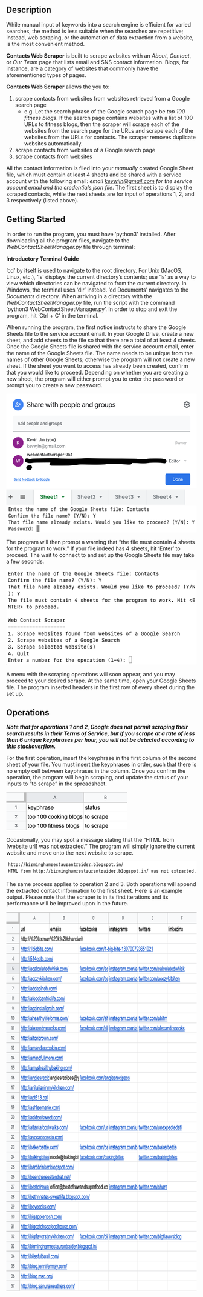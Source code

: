 ## Description

While manual input of keywords into a search engine is efficient for varied searches, the method is less suitable when the searches are repetitive; instead, web scraping, or the automation of data extraction from a website, is the most convenient method.

**Contacts Web Scraper** is built to scrape websites with an *About*, *Contact*, or *Our Team* page that lists email and SNS contact information. Blogs, for instance, are a category of websites that commonly have the aforementioned types of pages.

**Contacts Web Scraper** allows the you to:
1. scrape contacts from websites from websites retrieved from a Google search page
    - e.g. Let the search phrase of the Google search page be *top 100 fitness blogs*. If the search page contains websites with a list of 100 URLs to fitness blogs, then the scraper will scrape each of the websites from the search page for the URLs and scrape each of the websites from the URLs for contacts. The scraper removes duplicate websites automatically.
2. scrape contacts from websites of a Google search page
3. scrape contacts from websites

All the contact information is filed into your *manually* created Google Sheet file, which must contain at least 4 sheets and be shared with a service account with the following email: *email kevwjin@gmail.com for the service account email and the credentials.json file*. The first sheet is to display the scraped contacts, while the next sheets are for input of operations 1, 2, and 3 respectively (listed above).

## Getting Started

In order to run the program, you must have ‘python3’ installed. After downloading all the program files, navigate to the *WebContactSheetManager.py* file through terminal:

**Introductory Terminal Guide**

‘cd’ by itself is used to navigate to the root directory. For Unix (MacOS, Linux, etc.), ‘ls’ displays the current directory’s contents; use ‘ls’ as a way to view which directories can be navigated to from the current directory. In Windows, the terminal uses ‘dir’ instead. ‘cd Documents’ navigates to the *Documents* directory. When arriving in a directory with the *WebContactSheetManager.py* file, run the script with the command ‘python3 WebContactSheetManager.py’. In order to stop and exit the program, hit ‘Ctrl + C’ in the terminal.

When running the program, the first notice instructs to share the Google Sheets file to the service account email. In your Google Drive, create a new sheet, and add sheets to the file so that there are a total of at least 4 sheets. Once the Google Sheets file is shared with the service account email, enter the name of the Google Sheets file. The name needs to be unique from the names of other Google Sheets; otherwise the program will not create a new sheet. If the sheet you want to access has already been created, confirm that you would like to proceed. Depending on whether you are creating a new sheet, the program will either prompt you to enter the password or prompt you to create a new password.

<img src="README_images/ShareFile.png" height=250>
<img src="README_images/FourSheets.png" height=40>
<img src="README_images/AccountInput.png" height=70>

The program will then prompt a warning that “the file must contain 4 sheets for the program to work.” If your file indeed has 4 sheets, hit ‘Enter’ to proceed. The wait to connect to and set up the Google Sheets file may take a few seconds.

<img src="README_images/ProceedToMenu.png" height=250>

A menu with the scraping operations will soon appear, and you may proceed to your desired scrape. At the same time, open your Google Sheets file. The program inserted headers in the first row of every sheet during the set up.

## Operations

***Note that for operations 1 and 2, Google does not permit scraping their search results in their Terms of Service, but if you scrape at a rate of less than 6 unique keyphrases per hour, you will not be detected according to this stackoverflow.***

For the first operation, insert the keyphrase in the first column of the second sheet of your file. You must insert the keyphrases in order, such that there is no empty cell between keyphrases in the column. Once you confirm the operation, the program will begin scraping, and update the status of your inputs to “to scrape” in the spreadsheet.

<img src="README_images/KeyphrasesInput.png" height=100>

Occasionally, you may spot a message stating that the “HTML from [website url] was not extracted.” The program will simply ignore the current website and move onto the next website to scrape.

<img src="README_images/HTMLNotExtracted.png" height=35>

The same process applies to operation 2 and 3. Both operations will append the extracted contact information to the first sheet. Here is an example output. Please note that the scraper is in its first iterations and its performance will be improved upon in the future.

<img src="README_images/SheetOutput.png" height=1000>
